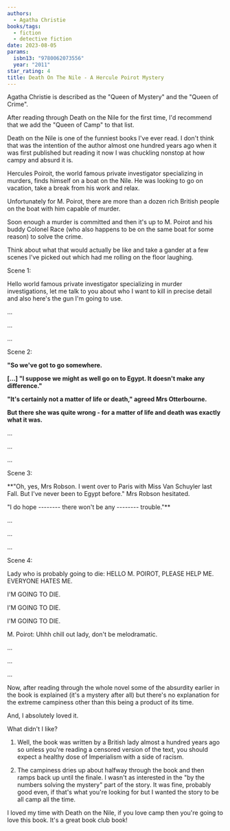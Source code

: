 ```yaml
---
authors:
  - Agatha Christie
books/tags:
  - fiction
  - detective fiction
date: 2023-08-05
params:
  isbn13: "9780062073556"
  year: "2011"
star_rating: 4
title: Death On The Nile - A Hercule Poirot Mystery
---
```


Agatha Christie is described as the "Queen of Mystery" and the "Queen of Crime".

After reading through Death on the Nile for the first time, I'd recommend that
we add the "Queen of Camp" to that list.

Death on the Nile is one of the funniest books I've ever read. I don't think
that was the intention of the author almost one hundred years ago when it was
first published but reading it now I was chuckling nonstop at how campy and
absurd it is.

<!--more-->

Hercules Poiroit, the world famous private investigator specializing in murders,
finds himself on a boat on the Nile. He was looking to go on vacation, take a
break from his work and relax.

Unfortunately for M. Poirot, there are more than a dozen rich British people on
the boat with him capable of murder.

Soon enough a murder is committed and then it's up to M. Poirot and his buddy
Colonel Race (who also happens to be on the same boat for some reason) to solve
the crime.

Think about what that would actually be like and take a gander at a few scenes
I've picked out which had me rolling on the floor laughing.

Scene 1:

Hello world famous private investigator specializing in murder investigations,
let me talk to you about who I want to kill in precise detail and also here's
the gun I'm going to use.

...

...

...

Scene 2:

**"So we've got to go somewhere.**

**[...] "I suppose we might as well go on to Egypt. It doesn't make any
difference."**

**"It's certainly not a matter of life or death," agreed Mrs Otterbourne.**

**But there she was quite wrong - for a matter of life and death was exactly
what it was.**

...

...

...

Scene 3:

**"Oh, yes, Mrs Robson. I went over to Paris with Miss Van Schuyler last Fall.
But I've never been to Egypt before." Mrs Robson hesitated.

"I do hope -------- there won't be any -------- trouble."**

...

...

...

Scene 4:

Lady who is probably going to die: HELLO M. POIROT, PLEASE HELP ME. EVERYONE
HATES ME.

I'M GOING TO DIE.

I'M GOING TO DIE.

I'M GOING TO DIE.

M. Poirot: Uhhh chill out lady, don't be melodramatic.

...

...

...

Now, after reading through the whole novel some of the absurdity earlier in the
book is explained (it's a mystery after all) but there's no explanation for the
extreme campiness other than this being a product of its time.

And, I absolutely loved it.

What didn't I like?

1. Well, the book was written by a British lady almost a hundred years ago so
   unless you're reading a censored version of the text, you should expect a
   healthy dose of Imperialism with a side of racism.

2. The campiness dries up about halfway through the book and then ramps back up
   until the finale. I wasn't as interested in the "by the numbers solving the
   mystery" part of the story. It was fine, probably good even, if that's what
   you're looking for but I wanted the story to be all camp all the time.

I loved my time with Death on the Nile, if you love camp then you're going to
love this book. It's a great book club book!
